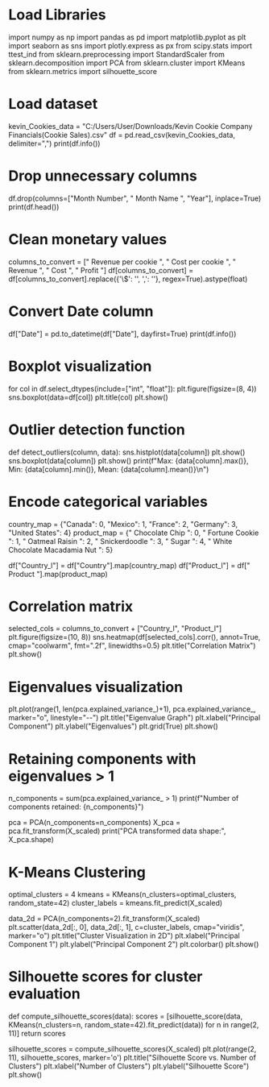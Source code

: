 # Load Libraries
import numpy as np
import pandas as pd
import matplotlib.pyplot as plt
import seaborn as sns
import plotly.express as px
from scipy.stats import ttest_ind
from sklearn.preprocessing import StandardScaler
from sklearn.decomposition import PCA
from sklearn.cluster import KMeans
from sklearn.metrics import silhouette_score

# Load dataset
kevin_Cookies_data = "C:/Users/User/Downloads/Kevin Cookie Company Financials(Cookie Sales).csv"
df = pd.read_csv(kevin_Cookies_data, delimiter=",")
print(df.info())

# Drop unnecessary columns
df.drop(columns=["Month Number", " Month Name ", "Year"], inplace=True)
print(df.head())

# Clean monetary values
columns_to_convert = [" Revenue per cookie ", " Cost per cookie ", " Revenue ", " Cost ", " Profit "]
df[columns_to_convert] = df[columns_to_convert].replace({'\\$': '', ',': ''}, regex=True).astype(float)

# Convert Date column
df["Date"] = pd.to_datetime(df["Date"], dayfirst=True)
print(df.info())

# Boxplot visualization
for col in df.select_dtypes(include=["int", "float"]):
    plt.figure(figsize=(8, 4))
    sns.boxplot(data=df[col])
    plt.title(col)
    plt.show()
# Outlier detection function
def detect_outliers(column, data):
    sns.histplot(data[column])
    plt.show()
    sns.boxplot(data[column])
    plt.show()
    print(f"Max: {data[column].max()}, Min: {data[column].min()}, Mean: {data[column].mean()}\n")
# Encode categorical variables
country_map = {"Canada": 0, "Mexico": 1, "France": 2, "Germany": 3, "United States": 4}
product_map = {" Chocolate Chip ": 0, " Fortune Cookie ": 1, " Oatmeal Raisin ": 2, " Snickerdoodle ": 3, " Sugar ": 4, " White Chocolate Macadamia Nut ": 5}

df["Country_l"] = df["Country"].map(country_map)
df["Product_l"] = df[" Product "].map(product_map)
# Correlation matrix
selected_cols = columns_to_convert + ["Country_l", "Product_l"]
plt.figure(figsize=(10, 8))
sns.heatmap(df[selected_cols].corr(), annot=True, cmap="coolwarm", fmt=".2f", linewidths=0.5)
plt.title("Correlation Matrix")
plt.show()
# Eigenvalues visualization
plt.plot(range(1, len(pca.explained_variance_)+1), pca.explained_variance_, marker="o", linestyle="--")
plt.title("Eigenvalue Graph")
plt.xlabel("Principal Component")
plt.ylabel("Eigenvalues")
plt.grid(True)
plt.show()
# Retaining components with eigenvalues > 1
n_components = sum(pca.explained_variance_ > 1)
print(f"Number of components retained: {n_components}")

pca = PCA(n_components=n_components)
X_pca = pca.fit_transform(X_scaled)
print("PCA transformed data shape:", X_pca.shape)
# K-Means Clustering
optimal_clusters = 4
kmeans = KMeans(n_clusters=optimal_clusters, random_state=42)
cluster_labels = kmeans.fit_predict(X_scaled)

data_2d = PCA(n_components=2).fit_transform(X_scaled)
plt.scatter(data_2d[:, 0], data_2d[:, 1], c=cluster_labels, cmap="viridis", marker="o")
plt.title("Cluster Visualization in 2D")
plt.xlabel("Principal Component 1")
plt.ylabel("Principal Component 2")
plt.colorbar()
plt.show()
# Silhouette scores for cluster evaluation
def compute_silhouette_scores(data):
    scores = [silhouette_score(data, KMeans(n_clusters=n, random_state=42).fit_predict(data)) for n in range(2, 11)]
    return scores

silhouette_scores = compute_silhouette_scores(X_scaled)
plt.plot(range(2, 11), silhouette_scores, marker='o')
plt.title("Silhouette Score vs. Number of Clusters")
plt.xlabel("Number of Clusters")
plt.ylabel("Silhouette Score")
plt.show()
